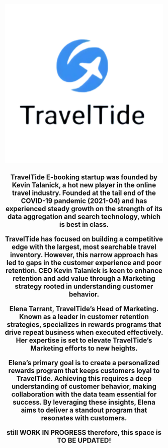 ![Binary Code Presentation in Bright Colors Funky Retro Style](https://github.com/ea-techcodes/TravelTide-Project/blob/main/TRAVEL-2.png)
<p align="center">

<h2 align="center">TravelTide E-booking startup was founded by Kevin Talanick, a hot new player in the online travel industry. Founded at the tail end of the COVID-19 pandemic (2021-04) and has experienced steady growth on the strength of its data aggregation and search technology, which is best in class. 
  
  <p align="center">TravelTide has focused on building a competitive edge with the largest, most searchable travel inventory. However, this narrow approach has led to gaps in the customer experience and poor retention. CEO Kevin Talanick is keen to enhance retention and add value through a Marketing strategy rooted in understanding customer behavior. 
</p>

<p align="center">Elena Tarrant, TravelTide’s Head of Marketing. Known as a leader in customer retention strategies, specializes in rewards programs that drive repeat business when executed effectively. Her expertise is set to elevate TravelTide’s Marketing efforts to new heights.

Elena’s primary goal is to create a personalized rewards program that keeps customers loyal to TravelTide. Achieving this requires a deep understanding of customer behavior, making collaboration with the data team essential for success. By leveraging these insights, Elena aims to deliver a standout program that resonates with customers. </p>

<p align="center">still WORK IN PROGRESS therefore, this space is TO BE UPDATED! </p>
